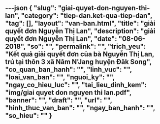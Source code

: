 ---json
{
    "slug": "giai-quyet-don-nguyen-thi-lan",
    "category": "tiep-dan.ket-qua-tiep-dan",
    "tag": [],
    "layout": "van-ban.html",
    "title": "giải quyết đơn Nguyễn Thị Lan",
    "description": "giải quyết đơn Nguyễn Thị Lan",
    "date": "08-06-2018",
    "so": "",
    "permalink": "",
    "trich_yeu": "Kết quả giải quyết đơn của bà Nguyễn Thị Lan, trú tại thôn 3 xã Nâm N'Jang huyện Đăk Song",
    "co_quan_ban_hanh": "",
    "linh_vuc": "",
    "loai_van_ban": "",
    "nguoi_ky": "",
    "ngay_co_hieu_luc": "",
    "tai_lieu_dinh_kem": "img/giai quyet don nguyen thi lan.pdf",
    "banner": "",
    "draft": "",
    "url": "",
    "hinh_thuc_van_ban": "",
    "ngay_ban_hanh": "",
    "so_hieu": ""
}
---
